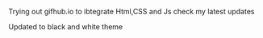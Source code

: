 Trying out gifhub.io to ibtegrate Html,CSS and Js
check my latest updates

Updated to black and white theme